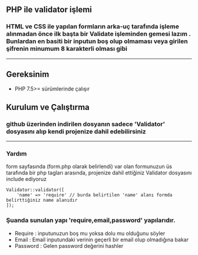 ## PHP ile validator işlemi
### HTML ve CSS ile yapılan formların arka-uç tarafında işleme alınmadan önce ilk başta bir Validate işleminden gemesi lazım . Bunlardan en basiti bir inputun boş olup olmaması veya girilen şifrenin minumum 8 karakterli olması gibi
----
## Gereksinim
* PHP 7.5>= sürümlerinde çalışır
## Kurulum ve Çalıştırma 
### github üzerinden indirilen dosyanın sadece 'Validator' dosyasını alıp kendi projenize dahil edebilirsiniz
----
### Yardım
form sayfasında (form.php olarak belirlendi) var olan formunuzun üs tarafında bir php tagları arasında, projenize dahil ettiğiniz Validator dosyasını include ediyoruz

```
Validator::validator([
    'name' => 'require' // burda belirtilen 'name' alanı formda belirttiğiniz name alanıdır
]);
```
### Şuanda sunulan yapı 'require,email,password' yapılarıdır.
* Require : inputunuzun boş mu yoksa dolu mu olduğunu söyler
* Email : Email inputundaki verinin geçerli bir email olup olmadığına bakar
* Password : Gelen password değerini hashler


